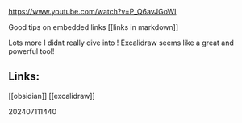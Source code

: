 
https://www.youtube.com/watch?v=P_Q6avJGoWI

Good tips on embedded links
[[links in markdown]]

Lots more I didnt really dive into ! 
Excalidraw seems like a great and powerful tool!
## Links: 

[[obsidian]]
[[excalidraw]]


202407111440
